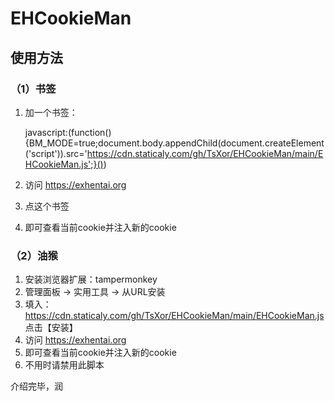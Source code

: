 # EHCookieMan
## 使用方法
### （1）书签
1. 加一个书签：  

    javascript:(function(){BM_MODE=true;document.body.appendChild(document.createElement('script')).src='https://cdn.staticaly.com/gh/TsXor/EHCookieMan/main/EHCookieMan.js';}())
2. 访问 https://exhentai.org  
3. 点这个书签  
4. 即可查看当前cookie并注入新的cookie  
### （2）油猴  
1. 安装浏览器扩展：tampermonkey  
2. 管理面板 -> 实用工具 -> 从URL安装  
3. 填入：https://cdn.staticaly.com/gh/TsXor/EHCookieMan/main/EHCookieMan.js  点击【安装】 
4. 访问 https://exhentai.org  
5. 即可查看当前cookie并注入新的cookie  
6. 不用时请禁用此脚本  
  
  
介绍完毕，润
